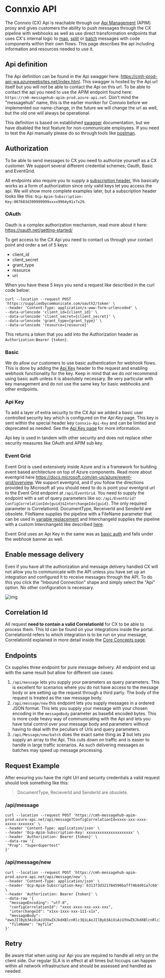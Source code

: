 # Connxio API

The Connxio (CX) Api is reachable through our [Api Management](https://azure.microsoft.com/en-us/services/api-management/?&ef_id=CjwKCAjwwsmLBhACEiwANq-tXF5xcD2EmPBq9wtxn2fHg1vExNIvKK1siM9sKzYFiT56qywH12O1QxoCAykQAvD_BwE:G:s&OCID=AID2200230_SEM_CjwKCAjwwsmLBhACEiwANq-tXF5xcD2EmPBq9wtxn2fHg1vExNIvKK1siM9sKzYFiT56qywH12O1QxoCAykQAvD_BwE:G:s&gclid=CjwKCAjwwsmLBhACEiwANq-tXF5xcD2EmPBq9wtxn2fHg1vExNIvKK1siM9sKzYFiT56qywH12O1QxoCAykQAvD_BwE#overview) (APIM) proxy and gives customers the ability to push messages through the CX pipeline with webhooks as well as use direct transformation endpoints that uses CX's internal logic to [map](/integrations/transformation/code-components), [split](/integrations/transformation/splitting) or [batch](/integrations/transformation/batching) messages with code components within their own flows. This page describes the api including information and resources needed to use it.

## Api definition

The Api definition can be found in the Api swagger here: <https://cmh-prod-api-wa.azurewebsites.net/index.html>. This swagger is hosted by the Api url itself but you will not be able to contact the Api on this url. To be able to contact the api you need to use the APIM endpoint found here: `https://cmh-messagehub-apim-prod.azure-api.net`. Don't mind the "messagehub" name, this is the earlier moniker for Connxio before we implemented our name-change, in the future we will change the url as well, but the old one will always be operational.

This definition is based on established [swagger](https://swagger.io/resources/articles/documenting-apis-with-swagger/) documentation, but we have disabled the test feature for non-communicate employees. If you need to test the Api manually please do so through tools like [postman](https://www.postman.com/).

## Authorization

To be able to send messages to CX you need to authorize yourself as a CX customer. We support several different credential schemes; Oauth, Basic and EventGrid.

All endpoints also require you to supply a [subscription header](https://docs.microsoft.com/en-us/azure/api-management/api-management-subscriptions), this basically works as a form of authorization since only valid keys let you access the api. We will show more complete examples later, but a subscription header looks like this: `Ocp-Apim-Subscription-Key:007603d399999999xxxx9964y91x7x29`.

### OAuth

Oauth is a complex authorization mechanism, read more about it here: <https://oauth.net/getting-started/>

To get access to the CX Api you need to contact us through your contact point and order a set of 5 keys:

- client_id
- client_secret
- grant_type
- resource
- uri

When you have these 5 keys you send a request like described in the curl code below:

```curl
curl --location --request POST 'https://suppliedbycommunicate.com/oauth2/token' \
--header 'Content-Type: application/x-www-form-urlencoded' \
--data-urlencode 'client_id={client_id}' \
--data-urlencode 'client_secret={client_secret}' \
--data-urlencode 'grant_type={grant_type}' \
--data-urlencode 'resource={resource}'
```

This returns a token that you add into the Authorization header as `Authorization:Bearer {token}`.

### Basic

We do allow our customers to use basic authentication for webhook flows. This is done by adding the [Api Key](#api-key) header to the request and enabling webhook functionality for the key. Keep in mind that we do *not* recommend using basic auth unless it is absolutely necessary. Be very particular with key management and do not use the same key for basic webhooks and other endpoints.

### Api Key

To add a layer of extra security to the CX Api we added a basic user controlled security key which is configured on the *Api Key* page. This key is sent within the special header key `Connxio-Api-Key` and can be limited and deprecated as needed. See the [Api Key page](/connxio-portal/apikey) for more information.

Api key is used in tandem with other security and does not replace other security measures like OAuth and APIM sub key.

### Event Grid

Event Grid is used extensively inside Azure and is a framework for building event based architecture on top of Azure components. Read more about eventgrid here <https://docs.microsoft.com/en-us/azure/event-grid/overview>. We support eventgrid, and if you follow the directions provided by Microsoft all you should need to do is point your eventgrid url to the Event Grid endpoint at `/api/EventGrid`. You need to supply the endpoint with a set of query parameters like so: `/api/EventGrid?ConfigCorrelationId={guid}&InterchangeId={guid}`. The only required parameter is CorrelationId. DocumentType, ReceiverId and SenderId are obsolete. FileName supplies the pipeline with a FileName parameter that can be used in [variable replacement](/connxio-portal/variables/variable-replacement) and InterchangeId supplies the pipeline with a custom InterchangeId like described [here](/concepts/core-concepts).

Event Grid uses an Api Key in the same was as [basic auth](#basic) and falls under the *webhook* banner as well.

## Enable message delivery

Even if you have all the authorization and message delivery handled CX will not allow you to communicate with the API unless you have set up an integration and configured it to receive messages through the API. To do this you click the "Inbound Connection" shape and simply select the "Api" option. No other configuration is necessary.

![img](https://cmhpictsa.blob.core.windows.net/pictures/Api%20menu.png?sv=2020-04-08&st=2021-10-27T11%3A49%3A45Z&se=2040-10-28T12%3A49%3A00Z&sr=b&sp=r&sig=OXEdJEImDuRRfHTzsSm%2Bm54TEFILE1itF%2FPRWfUbr2o%3D)

## Correlation Id

All request **need to contain a valid CorrelationId** for CX to be able to process them. This Id can be found on your integrations inside the portal. CorrelationId refers to which integration is to be run on your message, CorrelationId explained in more detail inside the [Core Concepts page](/concepts/core-concepts).

## Endpoints

Cx supplies three endpoint for pure message delivery. All endpoint end up with the same result but allow for different use cases:

1. `/api/message` lets you supply your parameters as query parameters. This is excellent for scenarios where you do not have access to the message body or are setting up the request through a third party. The body of the request is treated as the raw message body.
2. `/api/message/new` this endpoint lets you supply messages in a ordered JSON format. This lets you supply your message with your chosen encoding in the `messageBody` parameter as base64 encoded bytes. This is more code heavy way of communicating with the Api and lets you have total control over your message body and parameters without having to deal with the peculiars of Urls and query parameters.
3. `/api/Message/new/batch` does the exact same thing as **2** but lets you supply an array to the Api. This cuts down on traffic and is easier to handle in large traffic scenarios. As such delivering messages as batches may speed up message processing.

## Request Example

After ensuring you have the right Url and security credentials a valid request should look something like this:

>DocumentType, RecieverId and SenderId are obsolete.

### /api/message

```curl
curl --location --request POST 'https://cmh-messagehub-apim-prod.azure-api.net/api/message?ConfigCorrelationId=xxxx-xxx-xxxx-xxxxx-xxxxxxx' \
--header 'Content-Type: application/json' \
--header 'Ocp-Apim-Subscription-Key: xxxxxxxxxxxxxxxxxxxxx' \
--header 'Authorization: Bearer {token}' \
--data-raw '{
 "Prop": "Superdupertest"
}'
```

### /api/message/new

```curl
curl --location --request POST 'https://cmh-messagehub-apim-prod.azure-api.net/api/message/new' \
--header 'Content-Type: application/json' \
--header 'Ocp-Apim-Subscription-Key: 631373d321784590baff7464d91a7c69' \
--header 'Authorization: Bearer {token}' \
--data-raw '{
  "messageEncoding": "utf-8",
  "configCorrelationId": "xxxx-xxxx-xxx-xxx-xxx",
  "interchangeId": "x1xx-1xxx-xxx-111-x1x",
  "messageBody": "ewoJIlByb3AiOiAiU3VwZXJkdXBlcnRlc3QiLAoJIlByb3AiOiAiU3VwZXJkdXBlcnRlc3QiLAoJIlByb3AiOiAiU3VwZXJkdXBlcnRlc3QiCn0=",
  "fileName": "myfile"
}'
```

## Retry

Be aware that when using our Api you are required to handle all retry on the client side. Our regular SLA is in effect at all times but hiccups can happen within all network infrastructure and should be assessed and handled as needed.
